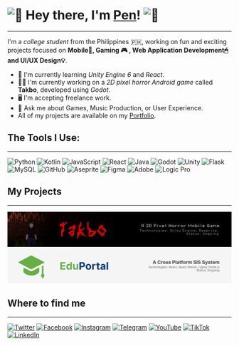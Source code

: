 # ![👋](https://emojis.slackmojis.com/emojis/images/1694145965/68613/cute-meow.gif?1694145965) Hey there, I'm [Pen]! ![👋](https://emojis.slackmojis.com/emojis/images/1694145965/68613/cute-meow.gif?1694145965)
---
I'm a *college student* from the Philippines 🇵🇭, working on fun and exciting projects focused on **Mobile📱, Gaming 🎮 , Web️ Application Development🖱 and UI/UX Design💡**.

- 🧠 I'm currently learning *Unity Engine 6* and *React*.
- 🧑‍💻 I'm currently working on a *2D pixel horror Android game* called **Takbo**, developed using *Godot*.
- 🖥 ️I'm accepting freelance work.
- 💬 Ask me about Games, Music Production, or User Experience.
- All of my projects are available on my [Portfolio].


## The Tools I Use:
---
![Python](https://img.shields.io/badge/-Python-3776AB?style=flat-square&logo=python&logoColor=white) ![Kotlin](https://img.shields.io/badge/-Kotlin-0095D5?style=flat-square&logo=kotlin&logoColor=white) ![JavaScript](https://img.shields.io/badge/-JavaScript-F7DF1E?style=flat-square&logo=javascript&logoColor=black) ![React](https://img.shields.io/badge/-React-61DAFB?style=flat-square&logo=react&logoColor=black) ![Java](https://img.shields.io/badge/-Java-007396?style=flat-square&logo=java&logoColor=white) ![Godot](https://img.shields.io/badge/-Godot-478CBF?style=flat-square&logo=godot-engine&logoColor=white) ![Unity](https://img.shields.io/badge/-Unity-000000?style=flat-square&logo=unity&logoColor=white) ![Flask](https://img.shields.io/badge/-Flask-000000?style=flat-square&logo=flask&logoColor=white) ![MySQL](https://img.shields.io/badge/-MySQL-4479A1?style=flat-square&logo=mysql&logoColor=white) ![GitHub](https://img.shields.io/badge/-GitHub-181717?style=flat-square&logo=github&logoColor=white) ![Aseprite](https://img.shields.io/badge/-Aseprite-7D929E?style=flat-square&logo=aseprite&logoColor=white) ![Figma](https://img.shields.io/badge/-Figma-F24E1E?style=flat-square&logo=figma&logoColor=white) ![Adobe](https://img.shields.io/badge/-Adobe-FF0000?style=flat-square&logo=adobe&logoColor=white) ![Logic Pro](https://img.shields.io/badge/-Logic_Pro-000000?style=flat-square&logo=apple&logoColor=white)

## My Projects
---
[![**Takbo**](./Takbo_Banner.png)]()
[![**EduPortal](./EduPortal_Banner.png)]()


## Where to find me
---
[![Twitter](https://img.shields.io/badge/twitter-%231DA1F2.svg?&style=for-the-badge&logo=twitter&logoColor=white)](https://x.com/ti__pen) [![Facebook](https://img.shields.io/badge/facebook-%231877F2.svg?&style=for-the-badge&logo=facebook&logoColor=white)](https://www.facebook.com/stephen.devenecia.9?mibextid=LQQJ4d) [![Instagram](https://img.shields.io/badge/instagram-%23E4405F.svg?&style=for-the-badge&logo=instagram&logoColor=white)](https://www.instagram.com/ti__pen/) [![Telegram](https://img.shields.io/badge/telegram-%232CA5E0.svg?&style=for-the-badge&logo=telegram&logoColor=white)](https://t.me/pennnie) [![YouTube](https://img.shields.io/badge/youtube-%23FF0000.svg?&style=for-the-badge&logo=youtube&logoColor=white)](https://www.youtube.com/@ti__pen) [![TikTok](https://img.shields.io/badge/tiktok-%23000000.svg?&style=for-the-badge&logo=tiktok&logoColor=white)](www.tiktok.com/@ti__pen)
[![LinkedIn](https://img.shields.io/badge/linkedin-%230077B5.svg?&style=for-the-badge&logo=linkedin&logoColor=white)](https://www.linkedin.com/in/pen-diaz/)



[//]: #
   [Pen]: <https://www.instagram.com/ti__pen/>
   [Portfolio]: <https://penniepennie.github.io/>
